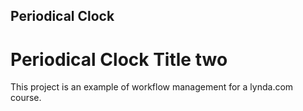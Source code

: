 ## Periodical Clock

# Periodical Clock Title two

This project is an example of workflow management for a lynda.com course.
